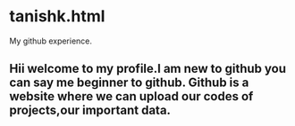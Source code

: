 # tanishk.html

<!DOCTYPE html>
<html>
<head>
My github experience.
</head>
<h2>
 Hii welcome to my profile.I am new to github you can say me beginner to github.
 Github is a website where we can upload our codes of projects,our important data.
</h2>      
</html>
